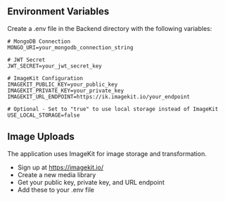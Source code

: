 ## Environment Variables

Create a .env file in the Backend directory with the following variables:

```env
# MongoDB Connection
MONGO_URI=your_mongodb_connection_string

# JWT Secret
JWT_SECRET=your_jwt_secret_key

# ImageKit Configuration
IMAGEKIT_PUBLIC_KEY=your_public_key
IMAGEKIT_PRIVATE_KEY=your_private_key
IMAGEKIT_URL_ENDPOINT=https://ik.imagekit.io/your_endpoint

# Optional - Set to "true" to use local storage instead of ImageKit
USE_LOCAL_STORAGE=false
```

## Image Uploads

The application uses ImageKit for image storage and transformation.

- Sign up at https://imagekit.io/
- Create a new media library
- Get your public key, private key, and URL endpoint
- Add these to your .env file
